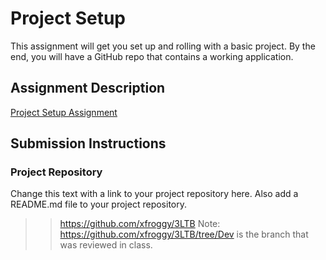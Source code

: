 # Project Setup
This assignment will get you set up and rolling with a basic project. By the end, you will have a GitHub repo that contains a working application.

## Assignment Description
[Project Setup Assignment](https://education.launchcode.org/liftoff/modules/assignments/project-setup)

## Submission Instructions

### Project Repository
Change this text with a link to your project repository here. Also add a README.md file to your project repository.
>>https://github.com/xfroggy/3LTB Note: https://github.com/xfroggy/3LTB/tree/Dev is the branch that was reviewed in class.
